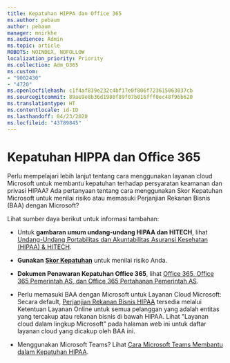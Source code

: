 ```yaml
---
title: Kepatuhan HIPPA dan Office 365
ms.author: pebaum
author: pebaum
manager: mnirkhe
ms.audience: Admin
ms.topic: article
ROBOTS: NOINDEX, NOFOLLOW
localization_priority: Priority
ms.collection: Adm_O365
ms.custom:
- "9002430"
- "4720"
ms.openlocfilehash: c1f4af839e232c4bf17e0f806f723615063037cb
ms.sourcegitcommit: 89ae9e8b36d1980f89f07b016fff0ec48f96b620
ms.translationtype: HT
ms.contentlocale: id-ID
ms.lasthandoff: 04/23/2020
ms.locfileid: "43789845"
---
```

# <a name="hippa-compliance-and-office-365"></a>Kepatuhan HIPPA dan Office 365

Perlu mempelajari lebih lanjut tentang cara menggunakan layanan cloud Microsoft untuk membantu kepatuhan terhadap persyaratan keamanan dan privasi HIPAA?  Ada pertanyaan tentang cara menggunakan Skor Kepatuhan Microsoft untuk menilai risiko atau memasuki Perjanjian Rekanan Bisnis (BAA) dengan Microsoft?  

Lihat sumber daya berikut untuk informasi tambahan:

- Untuk **gambaran umum undang-undang HIPAA dan HITECH**, lihat [Undang-Undang Portabilitas dan Akuntabilitas Asuransi Kesehatan (HIPAA) & HITECH](https://docs.microsoft.com/microsoft-365/compliance/offering-hipaa-hitech?view=o365-worldwide).

- **Gunakan [Skor Kepatuhan](https://docs.microsoft.com/microsoft-365/compliance/offering-hipaa-hitech?view=o365-worldwide#use-microsoft-compliance-score-to-assess-your-risk)** untuk menilai risiko Anda.

- **Dokumen Penawaran Kepatuhan Office 365**, lihat [Office 365, Office 365 Pemerintah AS, dan Office 365 Pertahanan Pemerintah AS](https://go.microsoft.com/fwlink/p/?LinkID=2077751).

- Perlu memasuki BAA dengan Microsoft untuk Layanan Cloud Microsoft: Secara default, [Perjanjian Rekanan Bisnis HIPAA](https://aka.ms/BAA) tersedia melalui Ketentuan Layanan Online untuk semua pelanggan yang adalah entitas yang tercakup atau rekanan bisnis di bawah HIPAA. Lihat "Layanan cloud dalam lingkup Microsoft" pada halaman web ini untuk daftar layanan cloud yang dicakup oleh BAA ini.

- Menggunakan Microsoft Teams? Lihat [Cara Microsoft Teams Membantu dalam Kepatuhan HIPAA](https://www.microsoft.com/microsoft-365/blog/2019/04/30/white-paper-microsoft-teams-healthcare-providers-hipaa-compliance/).
